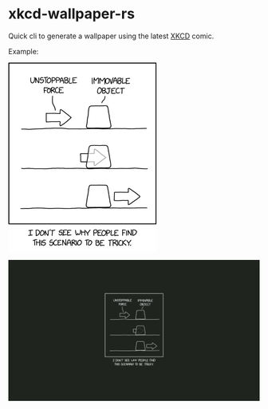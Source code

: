 # xkcd-wallpaper-rs

Quick cli to generate a wallpaper using the latest [XKCD](https://xkcd.com) comic.

Example:

![Original commit](example/comic.png)

![Wallpaper](example/wallpaper.png)
